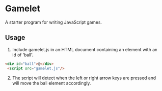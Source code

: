 # Gamelet

A starter program for writing JavaScript games.

## Usage

1. Include gamelet.js in an HTML document containing an element with an id of 'ball'.

```html
<div id="ball">@</div>
 <script src="gamelet.js"/>
 ```

 2. The script will detect when the left or right arrow keys are pressed and will move the ball element accordingly.